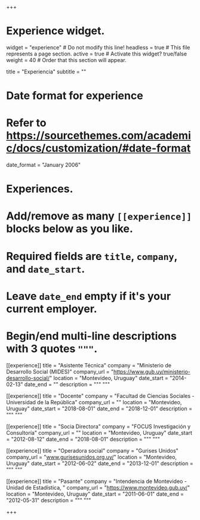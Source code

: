 +++
# Experience widget.
widget = "experience"  # Do not modify this line!
headless = true  # This file represents a page section.
active = true # Activate this widget? true/false
weight = 40  # Order that this section will appear.

title = "Experiencia"
subtitle = ""

# Date format for experience
#   Refer to https://sourcethemes.com/academic/docs/customization/#date-format
date_format = "January 2006"

# Experiences.
#   Add/remove as many `[[experience]]` blocks below as you like.
#   Required fields are `title`, `company`, and `date_start`.
#   Leave `date_end` empty if it's your current employer.
#   Begin/end multi-line descriptions with 3 quotes `"""`.

[[experience]]
  title = "Asistente Técnica"
  company = "Ministerio de Desarrollo Social (MIDES)"
  company_url = "https://www.gub.uy/ministerio-desarrollo-social/"
  location = "Montevideo, Uruguay"
  date_start = "2014-02-13"
  date_end = ""
  description = """
  """

[[experience]]
  title = "Docente"
  company = "Facultad de Ciencias Sociales - Universidad de la República"
  company_url = ""
  location = "Montevideo, Uruguay"
  date_start = "2018-08-01"
  date_end = "2018-12-01"
  description = """ """

[[experience]]
  title = "Socia Directora"
  company = "FOCUS Investigación y Consultoría"
  company_url = ""
  location = "Montevideo, Uruguay"
  date_start = "2012-08-12"
  date_end = "2018-08-01"
  description = """ """
  
  
[[experience]]
  title = "Operadora social"
  company = "Gurises Unidos"
  company_url = "www.gurisesunidos.org.uy/"
  location = "Montevideo, Uruguay"
  date_start = "2012-06-02"
  date_end = "2013-12-01"
  description = """ """

[[experience]]
  title = "Pasante"
  company = "Intendencia de Montevideo -Unidad de Estadística, "
  company_url = "https://www.montevideo.gub.uy/"
  location = "Montevideo, Uruguay"
  date_start = "2011-06-01"
  date_end = "2012-05-31"
  description = """ """

+++
